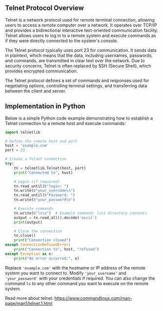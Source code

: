 ## Telnet Protocol Overview

Telnet is a network protocol used for remote terminal connection, allowing users to access a remote computer over a network. It operates over TCP/IP and provides a bidirectional interactive text-oriented communication facility. Telnet allows users to log in to a remote system and execute commands as if they were directly connected to the system's console.

The Telnet protocol typically uses port 23 for communication. It sends data in plaintext, which means that the data, including usernames, passwords, and commands, are transmitted in clear text over the network. Due to security concerns, Telnet is often replaced by SSH (Secure Shell), which provides encrypted communication.

The Telnet protocol defines a set of commands and responses used for negotiating options, controlling terminal settings, and transferring data between the client and server.

## Implementation in Python

Below is a simple Python code example demonstrating how to establish a Telnet connection to a remote host and execute commands:

```python
import telnetlib

# Define the remote host and port
host = 'example.com'
port = 23

# Create a Telnet connection
try:
    tn = telnetlib.Telnet(host, port)
    print("Connected to", host)

    # Login (if required)
    tn.read_until(b"login: ")
    tn.write(b"your_username\n")
    tn.read_until(b"Password: ")
    tn.write(b"your_password\n")

    # Execute commands
    tn.write(b"ls\n")  # Example command: list directory contents
    output = tn.read_all().decode('ascii')
    print(output)

    # Close the connection
    tn.close()
    print("Connection closed")
except ConnectionRefusedError:
    print("Connection to", host, "refused")
except Exception as e:
    print("An error occurred:", e)
```

Replace `'example.com'` with the hostname or IP address of the remote system you want to connect to. Modify `'your_username'` and `'your_password'` with your credentials if required. You can also change the command `ls` to any other command you want to execute on the remote system.

Read more about telnet: https://www.commandlinux.com/man-page/man1/telnet.1.html